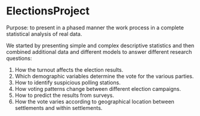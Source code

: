 # ElectionsProject

Purpose: to present in a phased manner the work process in a complete statistical analysis of real data.

We started by presenting simple and complex descriptive statistics and then combined additional data and different models to answer different research questions:
1. How the turnout affects the election results.
2. Which demographic variables determine the vote for the various parties.
3. How to identify suspicious polling stations.
4. How voting patterns change between different election campaigns.
5. How to predict the results from surveys.
6. How the vote varies according to geographical location between settlements and within settlements.
